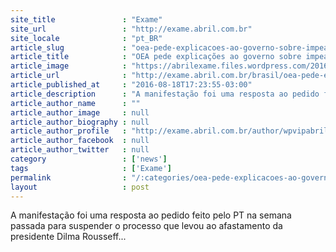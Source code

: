 ```yaml
---
site_title               : "Exame"
site_url                 : "http://exame.abril.com.br"
site_locale              : "pt_BR"
article_slug             : "oea-pede-explicacoes-ao-governo-sobre-impeachment-de-dilma"
article_title            : "OEA pede explicações ao governo sobre impeachment de Dilma"
article_image            : "https://abrilexame.files.wordpress.com/2016/09/size_960_16_9_dilma-rousseff132.jpg?quality=70&strip=all&w=960"
article_url              : "http://exame.abril.com.br/brasil/oea-pede-explicacoes-ao-governo-sobre-impeachment-de-dilma/"
article_published_at     : "2016-08-18T17:23:55-03:00"
article_description      : "A manifestação foi uma resposta ao pedido feito pelo PT na semana passada para suspender o processo que levou ao afastamento da presidente Dilma Rousseff..."
article_author_name      : ""
article_author_image     : null
article_author_biography : null
article_author_profile   : "http://exame.abril.com.br/author/wpvipabril/"
article_author_facebook  : null
article_author_twitter   : null
category                 : ['news']
tags                     : ['Exame']
permalink                : "/:categories/oea-pede-explicacoes-ao-governo-sobre-impeachment-de-dilma/"
layout                   : post
---
```


A manifestação foi uma resposta ao pedido feito pelo PT na semana passada para suspender o processo que levou ao afastamento da presidente Dilma Rousseff...
